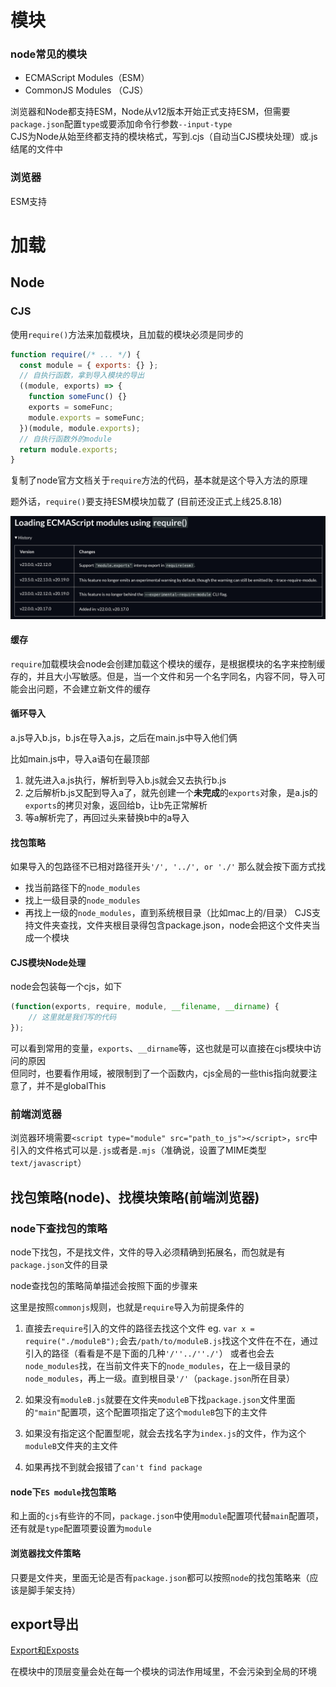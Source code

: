 # 模块
### node常见的模块
* ECMAScript Modules（ESM）
* CommonJS Modules （CJS）

浏览器和Node都支持ESM，Node从v12版本开始正式支持ESM，但需要`package.json`配置`type`或要添加命令行参数`--input-type`  
CJS为Node从始至终都支持的模块格式，写到.cjs（自动当CJS模块处理）或.js结尾的文件中

### 浏览器
ESM支持

# 加载

## Node

### CJS
使用`require()`方法来加载模块，且加载的模块必须是同步的

```js
function require(/* ... */) {
  const module = { exports: {} };
  // 自执行函数，拿到导入模块的导出
  ((module, exports) => {
    function someFunc() {}
    exports = someFunc;
    module.exports = someFunc;
  })(module, module.exports);
  // 自执行函数外的module
  return module.exports;
}
```
复制了node官方文档关于`require`方法的代码，基本就是这个导入方法的原理

题外话，`require()`要支持ESM模块加载了  (目前还没正式上线25.8.18)

![alt text](./module/requireesm.png)

#### 缓存
`require`加载模块会node会创建加载这个模块的缓存，是根据模块的名字来控制缓存的，并且大小写敏感。但是，当一个文件和另一个名字同名，内容不同，导入可能会出问题，不会建立新文件的缓存

#### 循环导入
a.js导入b.js，b.js在导入a.js，之后在main.js中导入他们俩  

比如main.js中，导入a语句在最顶部
1. 就先进入a.js执行，解析到导入b.js就会又去执行b.js
2. 之后解析b.js又配到导入a了，就先创建一个**未完成**的`exports`对象，是a.js的`exports`的拷贝对象，返回给b，让b先正常解析 
3. 等a解析完了，再回过头来替换b中的a导入

#### 找包策略
如果导入的包路径不已相对路径开头`'/', '../', or './'`
那么就会按下面方式找
* 找当前路径下的`node_modules`
* 找上一级目录的`node_modules`
* 再找上一级的`node_modules`，直到系统根目录（比如mac上的/目录）
CJS支持文件夹查找，文件夹根目录得包含package.json，node会把这个文件夹当成一个模块

#### CJS模块Node处理
node会包装每一个cjs，如下
```js
(function(exports, require, module, __filename, __dirname) {
    // 这里就是我们写的代码
});

```
可以看到常用的变量，`exports`、`__dirname`等，这也就是可以直接在cjs模块中访问的原因  
但同时，也要看作用域，被限制到了一个函数内，cjs全局的一些this指向就要注意了，并不是globalThis

### 前端浏览器

浏览器环境需要`<script type="module" src="path_to_js"></script>`，`src`中引入的文件格式可以是`.js`或者是`.mjs`（准确说，设置了MIME类型`text/javascript`）





## 找包策略(node)、找模块策略(前端浏览器)

### node下查找包的策略

node下找包，不是找文件，文件的导入必须精确到拓展名，而包就是有`package.json`文件的目录

node查找包的策略简单描述会按照下面的步骤来

这里是按照`commonjs`规则，也就是`require`导入为前提条件的

1. 直接去`require`引入的文件的路径去找这个文件 eg. `var x = require("./moduleB");`会去`/path/to/moduleB.js`找这个文件在不在，通过引入的路径（看看是不是下面的几种`'/''../''./'`）
或者也会去`node_modules`找，在当前文件夹下的`node_modules`，在上一级目录的`node_modules`，再上一级。直到根目录`'/'`（`package.json`所在目录）

2. 如果没有`moduleB.js`就要在文件夹`moduleB`下找`package.json`文件里面的`"main"`配置项，这个配置项指定了这个`moduleB`包下的主文件

3. 如果没有指定这个配置型呢，就会去找名字为`index.js`的文件，作为这个`moduleB`文件夹的主文件

4. 如果再找不到就会报错了`can't find package`



#### node下`ES module`找包策略

和上面的`cjs`有些许的不同，`package.json`中使用`module`配置项代替`main`配置项，还有就是`type`配置项要设置为`module`



#### 浏览器找文件策略

只要是文件夹，里面无论是否有`package.json`都可以按照`node`的找包策略来（应该是脚手架支持）



## export导出

[Export和Exposts](https://flowus.cn/469ff45c-397f-4ba2-af33-750b77087f23)

在模块中的顶层变量会处在每一个模块的词法作用域里，不会污染到全局的环境



